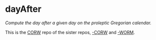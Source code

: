 dayAfter
========

_Compute the day after a given day on the proleptic Gregorian calendar._

This is the
[CORW](https://github.com/dmparrishphd/dayAfter-Py-CORW)
repo of the sister repos,
[-CORW](https://github.com/dmparrishphd/dayAfter-Py-CORW)
and
[-WORM](https://github.com/dmparrishphd/dayAfter-Py-WORM).
